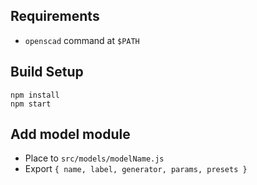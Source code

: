 ## Requirements
- `openscad` command at `$PATH`

## Build Setup
```
npm install
npm start
```

## Add model module
- Place to `src/models/modelName.js`
- Export `{ name, label, generator, params, presets }`
